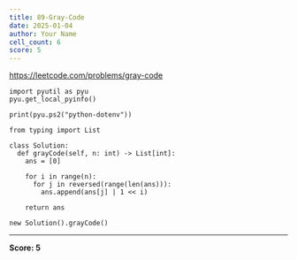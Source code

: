 ```yaml
---
title: 89-Gray-Code
date: 2025-01-04
author: Your Name
cell_count: 6
score: 5
---
```


https://leetcode.com/problems/gray-code


```
import pyutil as pyu
pyu.get_local_pyinfo()
```


```
print(pyu.ps2("python-dotenv"))
```


```
from typing import List
```


```
class Solution:
  def grayCode(self, n: int) -> List[int]:
    ans = [0]

    for i in range(n):
      for j in reversed(range(len(ans))):
        ans.append(ans[j] | 1 << i)

    return ans
```


```
new Solution().grayCode()
```


---
**Score: 5**